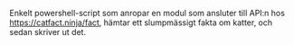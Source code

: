 Enkelt powershell-script som anropar en modul som ansluter till API:n hos https://catfact.ninja/fact, hämtar ett slumpmässigt fakta om katter, och sedan skriver ut det.
